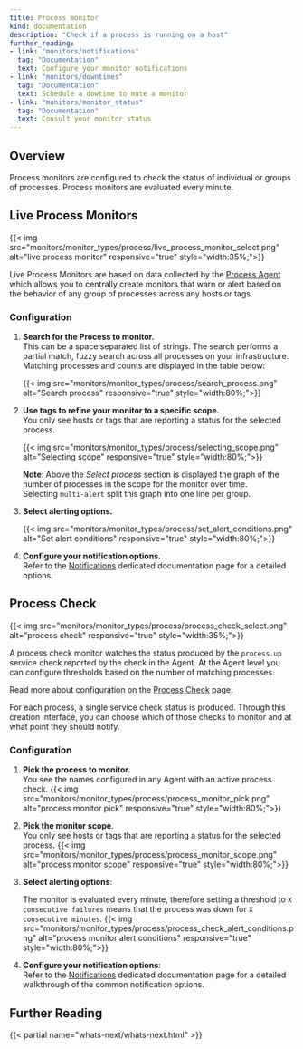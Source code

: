 ```yaml
---
title: Process monitor
kind: documentation
description: "Check if a process is running on a host"
further_reading:
- link: "monitors/notifications"
  tag: "Documentation"
  text: Configure your monitor notifications
- link: "monitors/downtimes"
  tag: "Documentation"
  text: Schedule a dowtime to mute a monitor
- link: "monitors/monitor_status"
  tag: "Documentation"
  text: Consult your monitor status
---
```


## Overview

Process monitors are configured to check the status of individual or groups of processes. Process monitors are evaluated every minute.

## Live Process Monitors

{{< img src="monitors/monitor_types/process/live_process_monitor_select.png" alt="live process monitor" responsive="true" style="width:35%;">}}

Live Process Monitors are based on data collected by the [Process Agent][1] which allows you to centrally create monitors that warn or alert based on the behavior of any group of processes across any hosts or tags.

### Configuration

1. **Search for the Process to monitor.**  
  This can be a space separated list of strings. The search performs a partial match, fuzzy search across all processes on your infrastructure.
  Matching processes and counts are displayed in the table below:

    {{< img src="monitors/monitor_types/process/search_process.png" alt="Search process" responsive="true" style="width:80%;">}}

2. **Use tags to refine your monitor to a specific scope.**  
  You only see hosts or tags that are reporting a status for the selected process.

    {{< img src="monitors/monitor_types/process/selecting_scope.png" alt="Selecting scope" responsive="true" style="width:80%;">}}

    **Note**: Above the *Select process* section is displayed the graph of the number of processes in the scope for the monitor over time.  
    Selecting `multi-alert` split this graph into one line per group.

3. **Select alerting options.**

    {{< img src="monitors/monitor_types/process/set_alert_conditions.png" alt="Set alert conditions" responsive="true" style="width:80%;">}}

4. **Configure your notification options**.  
  Refer to the [Notifications][2] dedicated documentation page for a detailed options.

## Process Check

{{< img src="monitors/monitor_types/process/process_check_select.png" alt="process check" responsive="true" style="width:35%;">}}

A process check monitor watches the status produced by the `process.up` service check reported by the check in the Agent. At the Agent level you can configure thresholds based on the number of matching processes.

Read more about configuration on the [Process Check][3] page.

For each process, a single service check status is produced. Through this creation interface, you can choose which of those checks to monitor and at what point they should notify.

### Configuration

1. **Pick the process to monitor.**  
  You see the names configured in any Agent with an active process check.
    {{< img src="monitors/monitor_types/process/process_monitor_pick.png" alt="process monitor pick" responsive="true" style="width:80%;">}}

2. **Pick the monitor scope**.  
  You only see hosts or tags that are reporting a status for the selected process.
    {{< img src="monitors/monitor_types/process/process_monitor_scope.png" alt="process monitor scope" responsive="true" style="width:80%;">}}

3. **Select alerting options**:

    The monitor is evaluated every minute, therefore setting a threshold to `X consecutive failures` means that the process was down for `X consecutive minutes`.
    {{< img src="monitors/monitor_types/process/process_check_alert_conditions.png" alt="process monitor alert conditions" responsive="true" style="width:80%;">}}

4. **Configure your notification options**:  
    Refer to the [Notifications](#monitor-notifications) dedicated documentation page for a detailed walkthrough of the common notification options.

## Further Reading 
{{< partial name="whats-next/whats-next.html" >}}

[1]: /graphing/infrastructure/process
[2]: /monitors/notifications
[3]: /integrations/process
